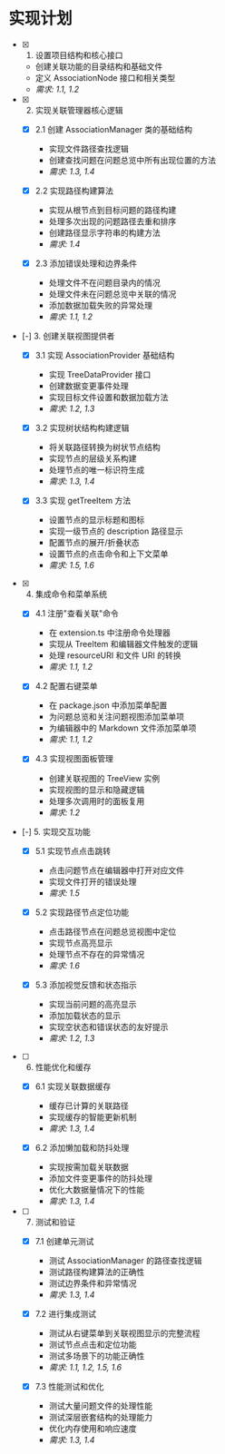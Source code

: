 # 实现计划

- [x] 1. 设置项目结构和核心接口
  - 创建关联功能的目录结构和基础文件
  - 定义 AssociationNode 接口和相关类型
  - _需求: 1.1, 1.2_

- [x] 2. 实现关联管理器核心逻辑
  - [x] 2.1 创建 AssociationManager 类的基础结构
    - 实现文件路径查找逻辑
    - 创建查找问题在问题总览中所有出现位置的方法
    - _需求: 1.3, 1.4_

  - [x] 2.2 实现路径构建算法
    - 实现从根节点到目标问题的路径构建
    - 处理多次出现的问题路径去重和排序
    - 创建路径显示字符串的构建方法
    - _需求: 1.4_

  - [x] 2.3 添加错误处理和边界条件
    - 处理文件不在问题目录内的情况
    - 处理文件未在问题总览中关联的情况
    - 添加数据加载失败的异常处理
    - _需求: 1.1, 1.2_

- [-] 3. 创建关联视图提供者
  - [x] 3.1 实现 AssociationProvider 基础结构
    - 实现 TreeDataProvider 接口
    - 创建数据变更事件处理
    - 实现目标文件设置和数据加载方法
    - _需求: 1.2, 1.3_

  - [x] 3.2 实现树状结构构建逻辑
    - 将关联路径转换为树状节点结构
    - 实现节点的层级关系构建
    - 处理节点的唯一标识符生成
    - _需求: 1.3, 1.4_

  - [x] 3.3 实现 getTreeItem 方法
    - 设置节点的显示标题和图标
    - 实现一级节点的 description 路径显示
    - 配置节点的展开/折叠状态
    - 设置节点的点击命令和上下文菜单
    - _需求: 1.5, 1.6_

- [x] 4. 集成命令和菜单系统
  - [x] 4.1 注册"查看关联"命令
    - 在 extension.ts 中注册命令处理器
    - 实现从 TreeItem 和编辑器文件触发的逻辑
    - 处理 resourceURI 和文件 URI 的转换
    - _需求: 1.1, 1.2_

  - [x] 4.2 配置右键菜单
    - 在 package.json 中添加菜单配置
    - 为问题总览和关注问题视图添加菜单项
    - 为编辑器中的 Markdown 文件添加菜单项
    - _需求: 1.1, 1.2_

  - [x] 4.3 实现视图面板管理
    - 创建关联视图的 TreeView 实例
    - 实现视图的显示和隐藏逻辑
    - 处理多次调用时的面板复用
    - _需求: 1.2_

- [-] 5. 实现交互功能
  - [x] 5.1 实现节点点击跳转
    - 点击问题节点在编辑器中打开对应文件
    - 实现文件打开的错误处理
    - _需求: 1.5_

  - [x] 5.2 实现路径节点定位功能
    - 点击路径节点在问题总览视图中定位
    - 实现节点高亮显示
    - 处理节点不存在的异常情况
    - _需求: 1.6_

  - [x] 5.3 添加视觉反馈和状态指示
    - 实现当前问题的高亮显示
    - 添加加载状态的显示
    - 实现空状态和错误状态的友好提示
    - _需求: 1.2, 1.3_

- [ ] 6. 性能优化和缓存
  - [x] 6.1 实现关联数据缓存
    - 缓存已计算的关联路径
    - 实现缓存的智能更新机制
    - _需求: 1.3, 1.4_

  - [x] 6.2 添加懒加载和防抖处理
    - 实现按需加载关联数据
    - 添加文件变更事件的防抖处理
    - 优化大数据量情况下的性能
    - _需求: 1.3, 1.4_

- [ ] 7. 测试和验证
  - [x] 7.1 创建单元测试
    - 测试 AssociationManager 的路径查找逻辑
    - 测试路径构建算法的正确性
    - 测试边界条件和异常情况
    - _需求: 1.3, 1.4_

  - [x] 7.2 进行集成测试
    - 测试从右键菜单到关联视图显示的完整流程
    - 测试节点点击和定位功能
    - 测试多场景下的功能正确性
    - _需求: 1.1, 1.2, 1.5, 1.6_

  - [x] 7.3 性能测试和优化
    - 测试大量问题文件的处理性能
    - 测试深层嵌套结构的处理能力
    - 优化内存使用和响应速度
    - _需求: 1.3, 1.4_